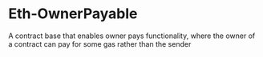 # Eth-OwnerPayable
A contract base that enables owner pays functionality, where the owner of a contract can pay for some gas rather than the sender 
